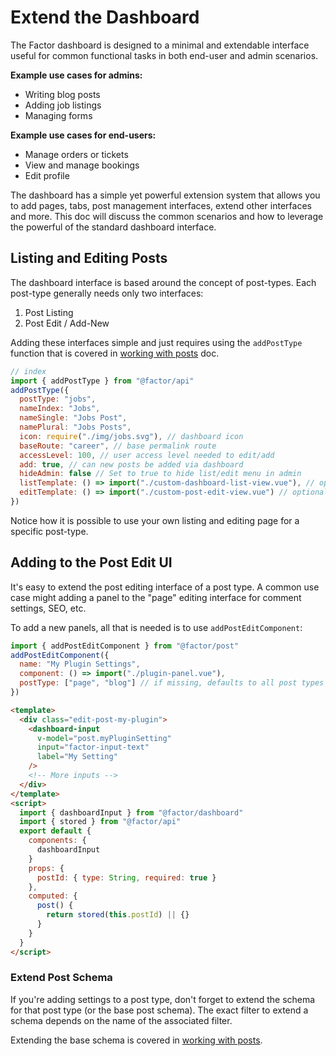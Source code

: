 # Extend the Dashboard

The Factor dashboard is designed to a minimal and extendable interface useful for common functional tasks in both end-user and admin scenarios.

**Example use cases for admins:**

- Writing blog posts
- Adding job listings
- Managing forms

**Example use cases for end-users:**

- Manage orders or tickets
- View and manage bookings
- Edit profile

The dashboard has a simple yet powerful extension system that allows you to add pages, tabs, post management interfaces, extend other interfaces and more. This doc will discuss the common scenarios and how to leverage the powerful of the standard dashboard interface.

## Listing and Editing Posts

The dashboard interface is based around the concept of post-types. Each post-type generally needs only two interfaces:

1. Post Listing
2. Post Edit / Add-New

Adding these interfaces simple and just requires using the `addPostType` function that is covered in [working with posts](./working-with-posts) doc.

```js
// index
import { addPostType } from "@factor/api"
addPostType({
  postType: "jobs",
  nameIndex: "Jobs",
  nameSingle: "Jobs Post",
  namePlural: "Jobs Posts",
  icon: require("./img/jobs.svg"), // dashboard icon
  baseRoute: "career", // base permalink route
  accessLevel: 100, // user access level needed to edit/add
  add: true, // can new posts be added via dashboard
  hideAdmin: false // Set to true to hide list/edit menu in admin
  listTemplate: () => import("./custom-dashboard-list-view.vue"), // optional
  editTemplate: () => import("./custom-post-edit-view.vue") // optional
})
```

Notice how it is possible to use your own listing and editing page for a specific post-type.

## Adding to the Post Edit UI

It's easy to extend the post editing interface of a post type. A common use case might adding a panel to the "page" editing interface for comment settings, SEO, etc.

To add a new panels, all that is needed is to use `addPostEditComponent`:

```js
import { addPostEditComponent } from "@factor/post"
addPostEditComponent({
  name: "My Plugin Settings",
  component: () => import("./plugin-panel.vue"),
  postType: ["page", "blog"] // if missing, defaults to all post types
})
```

```html
<template>
  <div class="edit-post-my-plugin">
    <dashboard-input
      v-model="post.myPluginSetting"
      input="factor-input-text"
      label="My Setting"
    />
    <!-- More inputs -->
  </div>
</template>
<script>
  import { dashboardInput } from "@factor/dashboard"
  import { stored } from "@factor/api"
  export default {
    components: {
      dashboardInput
    }
    props: {
      postId: { type: String, required: true }
    },
    computed: {
      post() {
        return stored(this.postId) || {}
      }
    }
  }
</script>
```

### Extend Post Schema

If you're adding settings to a post type, don't forget to extend the schema for that post type (or the base post schema). The exact filter to extend a schema depends on the name of the associated filter.

Extending the base schema is covered in [working with posts](./working-with-posts).
